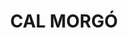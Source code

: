 ---
layout: test
title:  "CAL MORGÓ"
collections: ["patrimoni-arquitectonic", "bcil-previstos-cbp"]
coordinates:
  - group1:
        - [1.460192929039364, 42.358929807813944]
        - [1.460209638993208, 42.359167021930922]
        - [1.460481382595235, 42.359143134313847]
        - [1.460678605603645, 42.35912992796105]
        - [1.460638848551405, 42.35891493511938]
        - [1.460631495349508, 42.358801348363443]
        - [1.460556013465197, 42.358805341520238]
        - [1.4604953674622, 42.358800771934156]
        - [1.460375128964295, 42.358794567462944]
        - [1.460339207581274, 42.358791164343224]
        - [1.46031798970544, 42.358784620823407]
        - [1.460295247639836, 42.358771381061622]
        - [1.460211089885073, 42.358831166991642]
        - [1.460131145846845, 42.358902692052034]
        - [1.46021125135863, 42.358916702401956]
        - [1.460192929039364, 42.358929807813944]
---